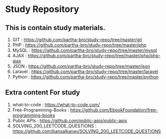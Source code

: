 # Study Repository

## This is contain study materials.

   1. GIT         : https://github.com/partha-bro/study-repo/tree/master/git
   2. PHP         : https://github.com/partha-bro/study-repo/tree/master/php
   3. MySQL       : https://github.com/partha-bro/study-repo/tree/master/mysql
   4. AJAX        : https://github.com/partha-bro/study-repo/tree/master/php/php-ajax
   5. JSON        : https://github.com/partha-bro/study-repo/tree/master/json
   4. Laravel     : https://github.com/partha-bro/study-repo/tree/master/laravel
   5. Python      : https://github.com/partha-bro/study-repo/tree/master/python

## Extra content For study

   1. what-to-code                    : https://what-to-code.com/
   2. Free-Programming-Books          : https://github.com/EbookFoundation/free-programming-books
   3. Public APIs                     : https://github.com/public-apis/public-apis
   4. SOLVING_200_LEETCODE_QUESTIONS  : https://github.com/bansalkanav/SOLVING_200_LEETCODE_QUESTIONS
